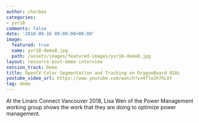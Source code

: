 ```yaml
---
author: charbax
categories:
- yvr18
comments: false
date: '2018-09-16 09:00:00+00:00'
image:
  featured: true
  name: yvr18-demo8.jpg
  path: /assets/images/featured-images/yvr18-demo8.jpg
layout: resource-post-demo-interview
session_track: Demo
title: OpenCV Color Segmentation and Tracking on DragonBoard 820c
youtube_video_url: https://www.youtube.com/watch?v=4TlwJh7hLVY
tag: demo
---
```

At the Linaro Connect Vancouver 2018, Lisa Wen of the Power Management working group shows the work that they are doing to optimize power management.